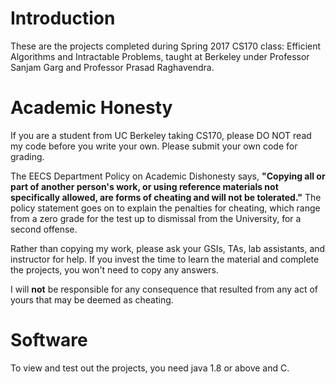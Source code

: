 # Introduction
These are the projects completed during Spring 2017 CS170 class: Efficient Algorithms and Intractable Problems, taught at Berkeley under Professor Sanjam Garg and Professor Prasad Raghavendra.

# Academic Honesty
If you are a student from UC Berkeley taking CS170, please DO NOT read my code before you write your own.
Please submit your own code for grading.

The EECS Department Policy on Academic Dishonesty says, **"Copying all or part of another person's work, or using reference materials not specifically allowed, are forms of cheating and will not be tolerated."** 
The policy statement goes on to explain the penalties for cheating, which range from a zero grade for the test up to dismissal from the University, for a second offense.

Rather than copying my work, please ask your GSIs, TAs, lab assistants, and instructor for help. If you invest the time to learn the material and complete the projects, you won't need to copy any answers.

I will **not** be responsible for any consequence that resulted from any act of yours that may be deemed as cheating.
 
# Software
To view and test out the projects, you need java 1.8 or above and C.
